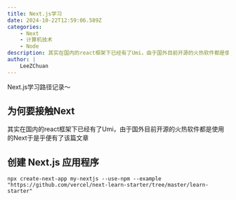 ```yaml
---
title: Next.js学习
date: 2024-10-22T12:59:06.589Z
categories:
    - Next
    - 计算机技术
    - Node
description: 其实在国内的react框架下已经有了Umi，由于国外目前开源的火热软件都是使用的Next于是乎便有了该篇文章
author: |
    LeeZChuan
---
```



Next.js学习路径记录～

## 为何要接触Next

其实在国内的react框架下已经有了Umi，由于国外目前开源的火热软件都是使用的Next于是乎便有了该篇文章

## 创建 Next.js 应用程序

```
npx create-next-app my-nextjs --use-npm --example "https://github.com/vercel/next-learn-starter/tree/master/learn-starter"
```

